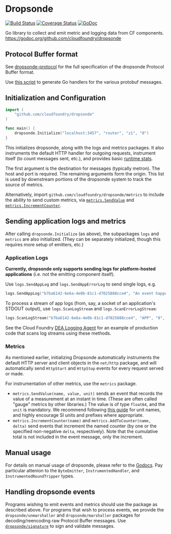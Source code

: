 # Dropsonde

[![Build Status](https://travis-ci.org/cloudfoundry/dropsonde.svg?branch=master)](https://travis-ci.org/cloudfoundry/dropsonde) [![Coverage Status](https://img.shields.io/coveralls/cloudfoundry/dropsonde.svg)](https://coveralls.io/r/cloudfoundry/dropsonde?branch=master)
[![GoDoc](https://godoc.org/github.com/cloudfoundry/dropsonde?status.png)](https://godoc.org/github.com/cloudfoundry/dropsonde)

Go library to collect and emit metric and logging data from CF components.
https://godoc.org/github.com/cloudfoundry/dropsonde
## Protocol Buffer format
See [dropsonde-protocol](http://www.github.com/cloudfoundry/dropsonde-protocol)
for the full specification of the dropsonde Protocol Buffer format.

Use [this script](events/generate-events.sh) to generate Go handlers for the
various protobuf messages.

## Initialization and Configuration
```go
import (
    "github.com/cloudfoundry/dropsonde"
)

func main() {
    dropsonde.Initialize("localhost:3457", "router", "z1", "0")
}
```
This initializes dropsonde, along with the logs and metrics packages. It also instruments
the default HTTP handler for outgoing requests, instrument itself (to count messages sent, etc.), 
and provides basic [runtime stats](runtime_stats/runtime_stats.go).

The first argument is the destination for messages (typically metron).
The host and port is required. The remaining arguments form the origin.
This list is used by downstream portions of the dropsonde system to
track the source of metrics.

Alternatively, import `github.com/cloudfoundry/dropsonde/metrics` to include the
ability to send custom metrics, via [`metrics.SendValue`](metrics/metrics.go#L44)
and [`metrics.IncrementCounter`](metrics/metrics.go#L51).

## Sending application logs and metrics

After calling `dropsonde.Initialize` (as above), the subpackages `logs` and `metrics` are also initialized. (They can be separately initialized, though this requires more setup of emitters, etc.)

### Application Logs
**Currently, dropsonde only supports sending logs for platform-hosted applications** (i.e. not the emitting component itself).

Use `logs.SendAppLog` and `logs.SendAppErrorLog` to send single logs, e.g.

```go
logs.SendAppLog("b7ba6142-6e6a-4e0b-81c1-d7025888cce4", "An event happened!", "APP", "0")
```

To process a stream of app logs (from, say, a socket of an application's STDOUT output), use `logs.ScanLogStream` and `logs.ScanErrorLogStream`:

```go
logs.ScanLogStream("b7ba6142-6e6a-4e0b-81c1-d7025888cce4", "APP", "0", appLogSocketConnection)
```

See the Cloud Foundry [DEA Logging Agent](https://github.com/cloudfoundry/loggregator/blob/develop/src/deaagent/task_listener.go) for an example of production code that scans log streams using these methods.

### Metrics
As mentioned earlier, initializing Dropsonde automatically instruments the default HTTP server and client objects in the `net/http` package, and will automatically send `HttpStart` and `HttpStop` events for every request served or made.

For instrumentation of other metrics, use the `metrics` package.

* `metrics.SendValue(name, value, unit)` sends an event that records the value of a measurement at an instant in time. (These are often called "gauge" metrics by other libraries.) The value is of type `float64`, and the `unit` is mandatory. We recommend following [this guide](http://metrics20.org/spec/#units) for unit names, and highly encourage SI units and prefixes where appropriate.
* `metrics.IncrementCounter(name)` and `metrics.AddToCounter(name, delta)` send events that increment the named counter (by one or the specified non-negative `delta`, respectively). Note that the cumulative total is not included in the event message, only the increment.


## Manual usage
For details on manual usage of dropsonde, please refer to the
[Godocs](https://godoc.org/github.com/cloudfoundry/dropsonde). Pay particular
attenion to the `ByteEmitter`, `InstrumentedHandler`, and `InstrumentedRoundTripper`
types.

## Handling dropsonde events
Programs wishing to emit events and metrics should use the package as described
above. For programs that wish to process events, we provide the `dropsonde/unmarshaller`
and `dropsonde/marshaller` packages for decoding/reencoding raw Protocol Buffer
messages. Use [`dropsonde/signature`](signature/signature_verifier.go) to sign
and validate messages.

